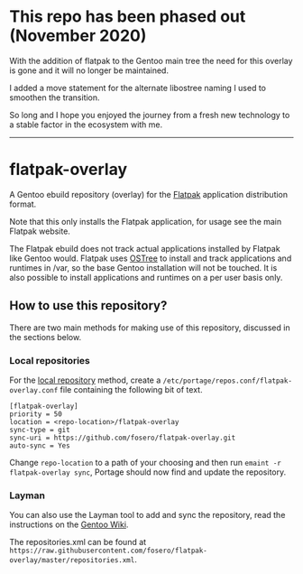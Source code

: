 # This repo has been phased out (November 2020)
With the addition of flatpak to the Gentoo main tree the need for this overlay is gone and it will no longer be maintained.

I added a move statement for the alternate libostree naming I used to smoothen the transition.

So long and I hope you enjoyed the journey from a fresh new technology to a stable factor in the ecosystem with me.

---

# flatpak-overlay
A Gentoo ebuild repository (overlay) for the [Flatpak](http://flatpak.org/) application distribution format.

Note that this only installs the Flatpak application, for usage see the main Flatpak website. 

The Flatpak ebuild does not track actual applications installed by Flatpak like Gentoo would. Flatpak uses [OSTree](https://wiki.gnome.org/Projects/OSTree) to install and track applications and runtimes in /var, so the base Gentoo installation will not be touched. It is also possible to install applications and runtimes on a per user basis only.

## How to use this repository?

There are two main methods for making use of this repository, discussed in the sections below.

### Local repositories

For the [local repository](https://wiki.gentoo.org/wiki/Handbook:Parts/Portage/CustomTree#Defining_a_custom_repository) method, create a `/etc/portage/repos.conf/flatpak-overlay.conf` file containing the following bit of text.

```
[flatpak-overlay]
priority = 50
location = <repo-location>/flatpak-overlay
sync-type = git
sync-uri = https://github.com/fosero/flatpak-overlay.git
auto-sync = Yes
```

Change `repo-location` to a path of your choosing and then run `emaint -r flatpak-overlay sync`, Portage should now find and update the repository.

### Layman

You can also use the Layman tool to add and sync the repository, read the instructions on the [Gentoo Wiki](https://wiki.gentoo.org/wiki/Layman#Adding_custom_repositories).

The repositories.xml can be found at `https://raw.githubusercontent.com/fosero/flatpak-overlay/master/repositories.xml`.
